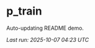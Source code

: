 # p_train

Auto-updating README demo.

<!--START_SECTION:status-->
_Last run: 2025-10-07 04:23 UTC_
<!--END_SECTION:status-->






























































































































































































































































































































































































































































































































































































































































































































































































































































































































































































































































































































